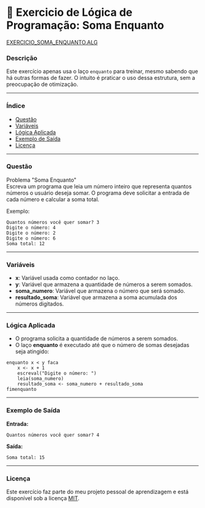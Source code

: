 
# 🚀 Exercicio de Lógica de Programação: Soma Enquanto

<a href="/logica-de-programação/VisualG_Portugol/Estrutura_Repetitiva/Exercicios_Enquanto/exercicio_SomaEnquanto/exercicio_SomaEnquanto.alg">EXERCICIO_SOMA_ENQUANTO.ALG</a>

### Descrição

Este exercício apenas usa o laço `enquanto` para treinar, mesmo sabendo que há outras formas de fazer. O intuito é praticar o uso dessa estrutura, sem a preocupação de otimização.

---

### Índice

- [Questão](#questão)
- [Variáveis](#variáveis)
- [Lógica Aplicada](#lógica-aplicada)
- [Exemplo de Saída](#exemplo-de-saída)
- [Licença](#licença)

---

### Questão

Problema "Soma Enquanto"  
Escreva um programa que leia um número inteiro que representa quantos números o usuário deseja somar. O programa deve solicitar a entrada de cada número e calcular a soma total.

Exemplo:
```
Quantos números você quer somar? 3
Digite o número: 4
Digite o número: 2
Digite o número: 6
Soma total: 12
```

---

### Variáveis

- **x**: Variável usada como contador no laço.
- **y**: Variável que armazena a quantidade de números a serem somados.
- **soma_numero**: Variável que armazena o número que será somado.
- **resultado_soma**: Variável que armazena a soma acumulada dos números digitados.

---

### Lógica Aplicada

- O programa solicita a quantidade de números a serem somados.
- O laço **enquanto** é executado até que o número de somas desejadas seja atingido:

```alg
enquanto x < y faca
    x <- x + 1
    escreval("Digite o número: ")
    leia(soma_numero)
    resultado_soma <- soma_numero + resultado_soma
fimenquanto
```

---

### Exemplo de Saída

**Entrada:**
```
Quantos números você quer somar? 4
```

**Saída:**
```
Soma total: 15
```

---


### Licença

Este exercício faz parte do meu projeto pessoal de aprendizagem e está disponível sob a licença [MIT](/LICENSE.md).
